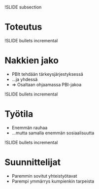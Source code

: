 !SLIDE subsection
# Toteutus #

!SLIDE bullets incremental
# Nakkien jako #

* PBIt tehdään tärkeysjärjestyksessä
* ...ja yhdessä
* => Osaltaan ohjaamassa PBI-jakoa

!SLIDE bullets incremental
# Työtila #

* Enemmän rauhaa
* ...mutta samalla enemmän sosiaalisuutta

!SLIDE bullets incremental
# Suunnittelijat #

* Paremmin sovitut yhteistyötavat
* Parempi ymmärrys kumpienkin tarpeista

